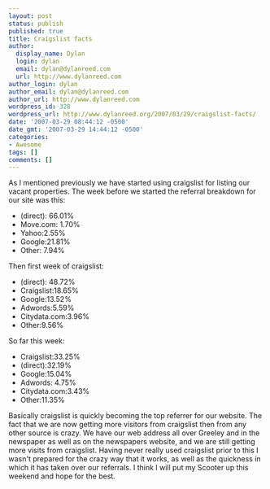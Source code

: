 ```yaml
---
layout: post
status: publish
published: true
title: Craigslist facts
author:
  display_name: Dylan
  login: dylan
  email: dylan@dylanreed.com
  url: http://www.dylanreed.com
author_login: dylan
author_email: dylan@dylanreed.com
author_url: http://www.dylanreed.com
wordpress_id: 328
wordpress_url: http://www.dylanreed.org/2007/03/29/craigslist-facts/
date: '2007-03-29 08:44:12 -0500'
date_gmt: '2007-03-29 14:44:12 -0500'
categories:
- Awesome
tags: []
comments: []
---
```

<p>As I mentioned previously we have started using craigslist for listing our vacant properties. The week before we started the referral breakdown for our site was this:</p>
<ul>
<li>(direct): 66.01%</li>
<li>Move.com: 1.70%</li>
<li>Yahoo:2.55%</li>
<li>Google:21.81%</li>
<li>Other: 7.94%</li></ul>
<p>Then first week of craigslist:</p>
<ul>
<li>(direct): 48.72%</li>
<li>Craigslist:18.65%</li>
<li>Google:13.52%</li>
<li>Adwords:5.59%</li>
<li>Citydata.com:3.96%</li>
<li>Other:9.56%</li></ul>
<p>So far this week:</p>
<ul>
<li>Craigslist:33.25%</li>
<li>(direct):32.19%</li>
<li>Google:15.04%</li>
<li>Adwords: 4.75%</li>
<li>Citydata.com:3.43%</li>
<li>Other:11.35%</li></ul>
<p>Basically craigslist is quickly becoming the top referrer for our website. The fact that we are now getting more visitors from craigslist then from any other source is crazy. We have our web address all over Greeley and in the newspaper as well as on the newspapers website, and we are still getting more visits from craigslist. Having never really used craigslist prior to this I wasn't prepared for the crazy way that it works, as well as the quickness in which it has taken over our referrals. I think I will put my Scooter up this weekend and hope for the best.</p></p>
